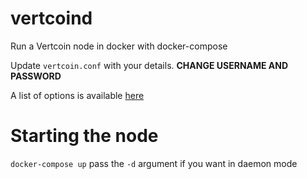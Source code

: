 # vertcoind
Run a Vertcoin node in docker with docker-compose

Update `vertcoin.conf` with your details. **CHANGE USERNAME AND PASSWORD**

A list of options is available [here](https://en.bitcoin.it/wiki/Running_Bitcoin#Command-line_arguments)


# Starting the node

`docker-compose up` pass the `-d` argument if you want in daemon mode
